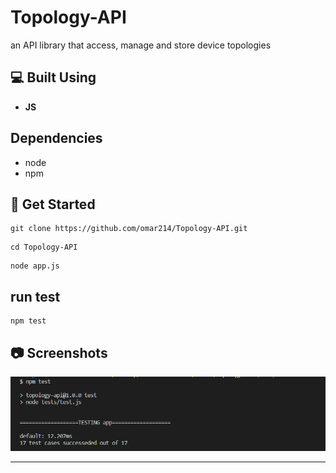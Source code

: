 # Topology-API

an API library that access, manage and store device topologies

## 💻 Built Using <a name = "tech"></a>

- **JS**

## Dependencies

- node
- npm

## 🏁 Get Started <a name = "Install"></a>

```
git clone https://github.com/omar214/Topology-API.git
```

```
cd Topology-API
```

```
node app.js
```

## run test

```
npm test
```

## 📷 Screenshots

 <div name="Screenshots" align="center">
 <img title="" src="./screens/01.png" alt="s1" width=""></a>
 <hr>

 </div>
